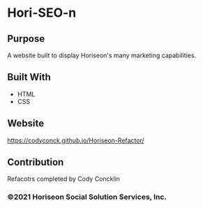 # Hori-SEO-n

## Purpose
A website built to display Horiseon's many marketing capabilities.

## Built With
* HTML
* CSS

## Website
 https://codyconck.github.io/Horiseon-Refactor/

## Contribution
Refacotrs completed by Cody Concklin

### ©️2021 Horiseon Social Solution Services, Inc.